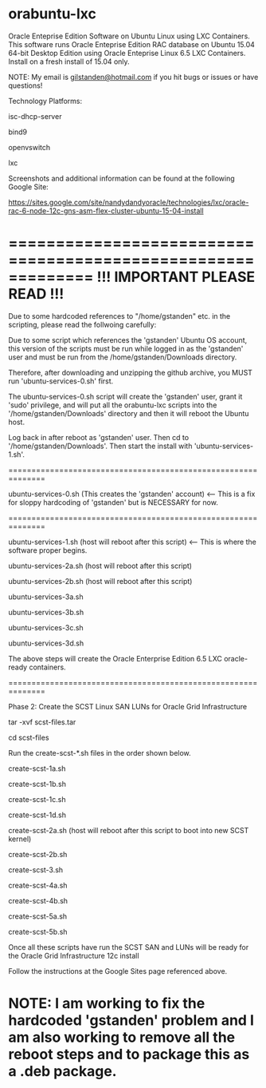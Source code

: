 # orabuntu-lxc
Oracle Enteprise Edition Software on Ubuntu Linux using LXC Containers.
This software runs Oracle Enteprise Edition RAC database on Ubuntu 15.04 64-bit Desktop Edition using Oracle Enteprise Linux 6.5 LXC Containers.  Install on a fresh install of 15.04 only.

NOTE:  My email is gilstanden@hotmail.com if you hit bugs or issues or have questions!

Technology Platforms:

  isc-dhcp-server

  bind9

  openvswitch

  lxc

Screenshots and additional information can be found at the following Google Site:

https://sites.google.com/site/nandydandyoracle/technologies/lxc/oracle-rac-6-node-12c-gns-asm-flex-cluster-ubuntu-15-04-install

=============================================================
!!! IMPORTANT PLEASE READ !!!
=============================================================

Due to some hardcoded references to "/home/gstanden" etc. in the scripting, please read the follwoing carefully:

Due to some script which references the 'gstanden' Ubuntu OS account, this version of the scripts must be run while logged in as the 'gstanden' user and must be run from the /home/gstanden/Downloads directory.

Therefore, after downloading and unzipping the github archive, you MUST run 'ubuntu-services-0.sh' first.

The ubuntu-services-0.sh script will create the 'gstanden' user, grant it 'sudo' privilege, and will put all the orabuntu-lxc scripts into the '/home/gstanden/Downloads' directory and then it will reboot the Ubuntu host.

Log back in after reboot as 'gstanden' user.
Then cd to '/home/gstanden/Downloads'.
Then start the install with 'ubuntu-services-1.sh'.

==============================================================
 
  ubuntu-services-0.sh  (This creates the 'gstanden' account) <-- This is a fix for sloppy hardcoding of 'gstanden' but is NECESSARY for now.

==============================================================

  ubuntu-services-1.sh  (host will reboot after this script)  <-- This is where the software proper begins.

  ubuntu-services-2a.sh (host will reboot after this script)

  ubuntu-services-2b.sh (host will reboot after this script)

  ubuntu-services-3a.sh

  ubuntu-services-3b.sh

  ubuntu-services-3c.sh

  ubuntu-services-3d.sh

The above steps will create the Oracle Enterprise Edition 6.5 LXC oracle-ready containers.

==============================================================

Phase 2:  Create the SCST Linux SAN LUNs for Oracle Grid Infrastructure

tar -xvf scst-files.tar

cd scst-files

Run the create-scst-*.sh files in the order shown below.

  create-scst-1a.sh

  create-scst-1b.sh

  create-scst-1c.sh

  create-scst-1d.sh

  create-scst-2a.sh (host will reboot after this script to boot into new SCST kernel)

  create-scst-2b.sh

  create-scst-3.sh

  create-scst-4a.sh

  create-scst-4b.sh

  create-scst-5a.sh

  create-scst-5b.sh

Once all these scripts have run the SCST SAN and LUNs will be ready for the Oracle Grid Infrastructure 12c install

Follow the instructions at the Google Sites page referenced above.

# NOTE:  I am working to fix the hardcoded 'gstanden' problem and I am also working to remove all the reboot steps and to package this as a .deb package.


